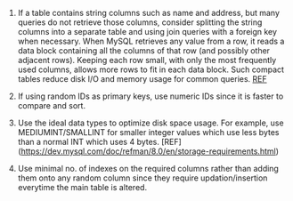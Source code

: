 1. If a table contains string columns such as name and address, but many queries do not retrieve those columns, consider splitting the string columns into a separate table and using join queries with a foreign key when necessary. When MySQL retrieves any value from a row, it reads a data block containing all the columns of that row (and possibly other adjacent rows). Keeping each row small, with only the most frequently used columns, allows more rows to fit in each data block. Such compact tables reduce disk I/O and memory usage for common queries. [REF](https://dev.mysql.com/doc/refman/8.0/en/optimize-character.html)

2. If using random IDs as primary keys, use numeric IDs since it is faster to compare and sort.

3. Use the ideal data types to optimize disk space usage. For example, use MEDIUMINT/SMALLINT for smaller integer values which use less bytes than a normal INT which uses 4 bytes. [REF] (https://dev.mysql.com/doc/refman/8.0/en/storage-requirements.html)

4. Use minimal no. of indexes on the required columns rather than adding them onto any random column since they require updation/insertion everytime the main table is altered.
